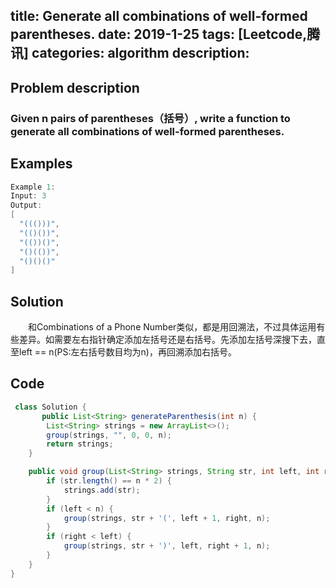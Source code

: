 title:  Generate all combinations of well-formed parentheses.
date: 2019-1-25
tags: [Leetcode,腾讯]
categories: algorithm
description: 　　
---
## Problem description
  ### Given n pairs of parentheses（括号）, write a function to generate all combinations of well-formed parentheses.
 ## Examples
``` java
Example 1:
Input: 3
Output: 
[
  "((()))",
  "(()())",
  "(())()",
  "()(())",
  "()()()"
]
```
## Solution
　　和Combinations of a Phone Number类似，都是用回溯法，不过具体运用有些差异。如需要左右指针确定添加左括号还是右括号。先添加左括号深搜下去，直至left == n(PS:左右括号数目均为n)，再回溯添加右括号。

## Code

```java
 class Solution {
       public List<String> generateParenthesis(int n) {
        List<String> strings = new ArrayList<>();
        group(strings, "", 0, 0, n);
        return strings;
    }

    public void group(List<String> strings, String str, int left, int right, int n) {
        if (str.length() == n * 2) {
            strings.add(str);
        }
        if (left < n) {
            group(strings, str + '(', left + 1, right, n);
        }
        if (right < left) {
            group(strings, str + ')', left, right + 1, n);
        }
    }
}
```